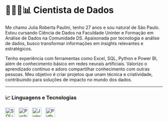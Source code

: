 # 👩🏻‍💻📊   Cientista de Dados
  
Me chamo Julia Roberta Paulini, tenho 27 anos e sou natural de São Paulo. Estou cursando Ciência de Dados na Faculdade Uninter e Formação em Análise de Dados na Comunidade DS. Apaixonada por tecnologia e análise de dados, busco transformar informações em insights relevantes e estratégicos.

Tenho experiência com ferramentas como Excel, SQL, Python e Power BI, além de conhecimento básico em redes neurais artificiais. Valorizo o aprendizado contínuo e adoro compartilhar conhecimento com outras pessoas. Meu objetivo é criar projetos que unam técnica e criatividade, contribuindo para soluções de impacto no mundo dos dados.

---
### 📈 Linguagens e Tecnologias

<img 
    align="left" 
    alt="SQLite3" 
    title="SQLite3"
    width="30px" 
    style="padding-right: 10px;" 
     src="https://cdn.jsdelivr.net/gh/devicons/devicon@latest/icons/sqlite/sqlite-original-wordmark.svg" 
/>

<img 
    align="left" 
    alt="Pycharm"
    title="Pycharm" 
    width="30px" 
    style="padding-right: 10px;" 
    src="https://cdn.jsdelivr.net/gh/devicons/devicon@latest/icons/pycharm/pycharm-original.svg"
/>
<img 
    align="left" 
    alt="Jupyter"
    title="Jupyter" 
    width="30px" 
    style="padding-right: 10px;" 
    src="https://cdn.jsdelivr.net/gh/devicons/devicon@latest/icons/jupyter/jupyter-original-wordmark.svg"
/>
<img 
    align="left" 
    alt="Python" 
    title="Python"
    width="30px" 
    style="padding-right: 10px;" 
    src="https://cdn.jsdelivr.net/gh/devicons/devicon@latest/icons/python/python-original.svg" 
/>
<br/>
<br/>

